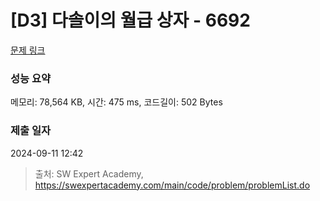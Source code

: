 # [D3] 다솔이의 월급 상자 - 6692 

[문제 링크](https://swexpertacademy.com/main/code/problem/problemDetail.do?contestProbId=AWdXofhKFkADFAWn) 

### 성능 요약

메모리: 78,564 KB, 시간: 475 ms, 코드길이: 502 Bytes

### 제출 일자

2024-09-11 12:42



> 출처: SW Expert Academy, https://swexpertacademy.com/main/code/problem/problemList.do